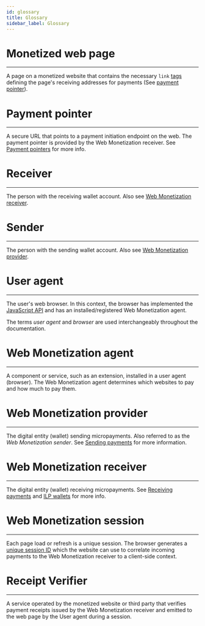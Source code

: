 ```yaml
---
id: glossary
title: Glossary
sidebar_label: Glossary
---
```


# Monetized web page
* * *
A page on a monetized website that contains the necessary
`link` [tags](explainer.md#add-lt-meta-gt-tag-to-website-header) defining the
page's receiving addresses for payments (See [payment pointer](#payment-pointer)).

# Payment pointer
* * *
A secure URL that points to a payment initiation endpoint on the web. The
payment pointer is provided by the Web Monetization receiver.
See [Payment pointers](explainer.md#payment-pointers) for more info.

# Receiver
* * *
The person with the receiving wallet account. Also see
[Web Monetization receiver](#web-monetization-receiver).

# Sender
* * *
The person with the sending wallet account. Also see
[Web Monetization provider](#web-monetization-provider).

# User agent
* * *
The user's web browser. In this context, the browser has implemented the
[JavaScript API](api.md) and has an installed/registered Web Monetization
agent.

The terms _user agent_ and _browser_ are used interchangeably throughout the
documentation.

# Web Monetization agent
* * *
A component or service, such as an extension, installed in a user agent
(browser). The Web Monetization agent determines which websites to pay and how
much to pay them.

# Web Monetization provider
* * *
The digital entity (wallet) sending micropayments. Also referred to as the _Web
Monetization sender_. See [Sending payments](sending.md) for more
information.

# Web Monetization receiver
* * *
The digital entity (wallet) receiving micropayments.
See [Receiving payments](receiving.md) and [ILP wallets](ilp-wallets.md) for
more info.

# Web Monetization session
* * *
Each page load or refresh is a unique session. The browser generates a
[unique session ID](explainer.md#flow) which the website can use to correlate
incoming payments to the Web Monetization receiver to a client-side context.

# Receipt Verifier
* * *
A service operated by the monetized website or third party that verifies
payment receipts issued by the Web Monetization receiver and emitted to the
web page by the User agent during a session.
